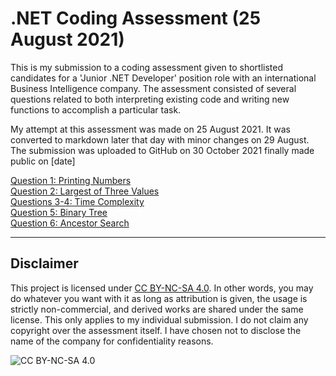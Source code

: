 # .NET Coding Assessment (25 August 2021)

This is my submission to a coding assessment given to shortlisted candidates for a 'Junior .NET Developer' position role with an international Business Intelligence company. The assessment consisted of several questions related to both interpreting existing code and writing new functions to accomplish a particular task.

My attempt at this assessment was made on 25 August 2021. It was converted to markdown later that day with minor changes on 29 August. The submission was uploaded to GitHub on 30 October 2021 finally made public on [date]

[Question 1: Printing Numbers](./submission/question1.md)  
[Question 2: Largest of Three Values](./submission/question2.md)  
[Questions 3-4: Time Complexity](./submission/questions3-4.md)  
[Question 5: Binary Tree](./submission/question5.md)  
[Question 6: Ancestor Search](./submission/question6.md)

---

## Disclaimer

This project is licensed under [CC BY-NC-SA 4.0](https://creativecommons.org/licenses/by-nc-sa/4.0/). In other words, you may do whatever you want with it as long as attribution is given, the usage is strictly non-commercial, and derived works are shared under the same license. This only applies to my individual submission. I do not claim any copyright over the assessment itself. I have chosen not to disclose the name of the company for confidentiality reasons.

![CC BY-NC-SA 4.0](https://i.creativecommons.org/l/by-nc-sa/4.0/88x31.png)
